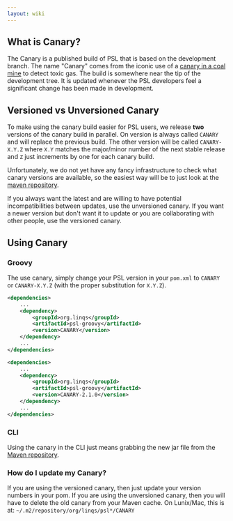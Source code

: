 ```yaml
---
layout: wiki
---
```


## What is Canary?
The Canary is a published build of PSL that is based on the development branch.
The name "Canary" comes from the iconic use of a [canary in a coal mine](https://en.wikipedia.org/wiki/Sentinel_species#Historical_examples) to detect toxic gas.
The build is somewhere near the tip of the development tree.
It is updated whenever the PSL developers feel a significant change has been made in development.

## Versioned vs Unversioned Canary
To make using the canary build easier for PSL users, we release **two** versions of the canary build in parallel.
On version is always called `CANARY` and will replace the previous build.
The other version will be called `CANARY-X.Y.Z` where `X.Y` matches the major/minor number of the next stable release and `Z` just increments by one for each canary build.

Unfortunately, we do not yet have any fancy infrastructure to check what canary versions are available, so the easiest way will be to just look at the [maven repository](https://linqs-data.soe.ucsc.edu/maven/repositories/psl-releases/org/linqs/psl-groovy/).

If you always want the latest and are willing to have potential incompatibilities between updates, use the unversioned canary.
If you want a newer version but don't want it to update or you are collaborating with other people, use the versioned canary.

## Using Canary

### Groovy

The use canary, simply change your PSL version in your `pom.xml` to `CANARY` or `CANARY-X.Y.Z` (with the proper substitution for `X.Y.Z`).

```xml
<dependencies>
    ...
    <dependency>
        <groupId>org.linqs</groupId>
        <artifactId>psl-groovy</artifactId>
        <version>CANARY</version>
    </dependency>
    ...
</dependencies>
```

```xml
<dependencies>
    ...
    <dependency>
        <groupId>org.linqs</groupId>
        <artifactId>psl-groovy</artifactId>
        <version>CANARY-2.1.0</version>
    </dependency>
    ...
</dependencies>
```

### CLI

Using the canary in the CLI just means grabbing the new jar file from the [Maven repository](https://linqs-data.soe.ucsc.edu/maven/repositories/psl-releases/org/linqs/psl-cli).

### How do I update my Canary?
If you are using the versioned canary, then just update your version numbers in your pom.
If you are using the unversioned canary, then you will have to delete the old canary from your Maven cache.
On Lunix/Mac, this is at: `~/.m2/repository/org/linqs/psl*/CANARY`
